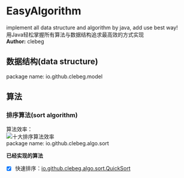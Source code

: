 # EasyAlgorithm
implement all data structure and algorithm by java, add use best way!      
用Java轻松掌握所有算法与数据结构追求最高效的方式实现     
**Author:** clebeg

## 数据结构(data structure)
package name: io.github.clebeg.model

## 算法
### 排序算法(sort algorithm)
算法效率：    
![十大排序算法效率](https://upload-images.jianshu.io/upload_images/2463290-8cc59ad6c917aa9e.png?imageMogr2/auto-orient/strip|imageView2/2/w/639)    
package name: io.github.clebeg.algo.sort     

**已经实现的算法**
- [x] 快速排序：[io.github.clebeg.algo.sort.QuickSort](https://github.com/clebeg/EasyAlgorithm/blob/master/src/main/java/io/github/clebeg/algo/sort/QuickSort.java)
